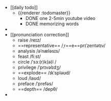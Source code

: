 - [[daily todo]]
	- {{renderer :todomaster}}
		- DONE one 2-5min youtube video
		- DONE memorizing words
-
- [[pronunciation correction]]
	- raise  /reɪz/
	- ==representative==  /ˌr==e==prɪˈzentətɪv/
	- analysis  /əˈnæləsɪs/
	- feast  /fiːst/
	- circle  /ˈsɜː(r)k(ə)l /
	- privilege  /ˈprɪvəlɪdʒ/
	- ==explode==  /ɪkˈspləʊd/
	- loud  /laʊd/
	- preface  /ˈprefəs/
	- ==depth== /depθ/
-
